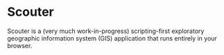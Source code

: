 # Scouter

<!-- TODO: put GIF and link here once I have one -->

Scouter is a (very much work-in-progress) scripting-first exploratory geographic information system (GIS) application that runs entirely in your browser.
